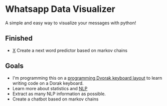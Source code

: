 # Whatsapp Data Visualizer

A simple and easy way to visualize your messages with python!

## Finished
- [X](https://github.com/Vepnar/WhatsApp-Data-Visualizer/blob/master/next-word-predictor.py)  Create a next word predictor based on markov chains  


## Goals

- I'm programming this on a [programming Dvorak keyboard layout](https://en.wikipedia.org/wiki/Dvorak_keyboard_layout#Programmer_Dvorak) to learn writing code on a Dorak keyboard.
- Learn more about statistics and [NLP](https://en.wikipedia.org/wiki/Natural_language_processing)
- Extract as many NLP information as possible.
- Create a chatbot based on markov chains